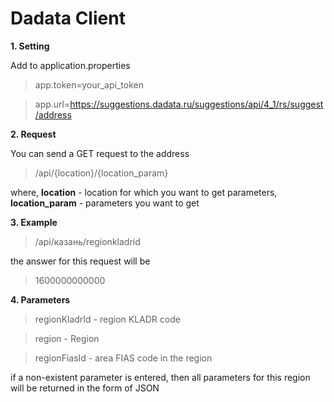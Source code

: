 # Dadata Client

**1. Setting**

 Add to application.properties
 
 > app.token=your_api_token
 
 > app.url=https://suggestions.dadata.ru/suggestions/api/4_1/rs/suggest/address

**2. Request**

  You can send a GET request to the address
  
  > /api/{location}/{location_param}
  
  where, **location** - location for which you want to get parameters, **location_param** - parameters you want to get  
  
  **3. Example**
  
  > /api/казань/regionkladrid
  
  the answer for this request will be
  
  > 1600000000000
  
  **4. Parameters**
  
  > regionKladrId - region KLADR code
  
  > region - Region
  
  > regionFiasId - area FIAS code in the region  
  
  
  if a non-existent parameter is entered, then all parameters for this region will be returned in the form of JSON
  
